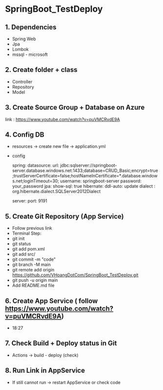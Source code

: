 # SpringBoot_TestDeploy
## 1. Dependencies
- Spring Web
- Jpa
- Lombok
- mssql - microsoft

## 2. Create folder + class
- Controller
- Repository
- Model

## 3. Create Source Group + Database on Azure
link : https://www.youtube.com/watch?v=puVMCRvdE9A

## 4. Config DB
- resources -> create new file -> application.yml
- config 
  
    spring:
      datasource:
        url: jdbc:sqlserver://springboot-server.database.windows.net:1433;database=CRUD_Basic;encrypt=true;trustServerCertificate=false;hostNameInCertificate=*.database.windows.net;loginTimeout=30;
        username: springboot-server
        password: your_password
      jpa:
        show-sql: true
        hibernate:
          ddl-auto: update
          dialect : org.hibernate.dialect.SQLServer2012Dialect
    
    server:
      port: 9191

## 5. Create Git Repository (App Service)
- Follow previous link
- Terminal Step:
- git init
- git status 
- git add pom.xml
- git add src/
- git commit -m "code"
- git branch -M main
- git remote add origin https://github.com/VHoangDotCom/SpringBoot_TestDeploy.git
- git push -u origin main
- Add README.md file

## 6. Create App Service ( follow https://www.youtube.com/watch?v=puVMCRvdE9A)
- 18:27

## 7. Check Build + Deploy status in Git
- Actions -> build - deploy (check)

## 8. Run Link in AppService
- If still cannot run -> restart AppService or check code





